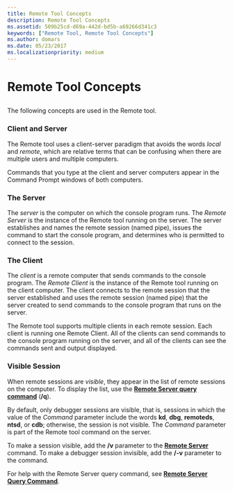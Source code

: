 ```yaml
---
title: Remote Tool Concepts
description: Remote Tool Concepts
ms.assetid: 509b25cd-d69a-442d-bd5b-a69266d341c3
keywords: ["Remote Tool, Remote Tool Concepts"]
ms.author: domars
ms.date: 05/23/2017
ms.localizationpriority: medium
---
```


# Remote Tool Concepts


## <span id="ddk_remote_tool_concepts_dtools"></span><span id="DDK_REMOTE_TOOL_CONCEPTS_DTOOLS"></span>


The following concepts are used in the Remote tool.

### <span id="client_and_server"></span><span id="CLIENT_AND_SERVER"></span>Client and Server

The Remote tool uses a client-server paradigm that avoids the words *local* and *remote*, which are relative terms that can be confusing when there are multiple users and multiple computers.

Commands that you type at the client and server computers appear in the Command Prompt windows of both computers.

### <span id="the_server"></span><span id="THE_SERVER"></span>The Server

The *server* is the computer on which the console program runs. The *Remote Server* is the instance of the Remote tool running on the server. The server establishes and names the remote session (named pipe), issues the command to start the console program, and determines who is permitted to connect to the session.

### <span id="the_client"></span><span id="THE_CLIENT"></span>The Client

The *client* is a remote computer that sends commands to the console program. The *Remote Client* is the instance of the Remote tool running on the client computer. The client connects to the remote session that the server established and uses the remote session (named pipe) that the server created to send commands to the console program that runs on the server.

The Remote tool supports multiple clients in each remote session. Each client is running one Remote Client. All of the clients can send commands to the console program running on the server, and all of the clients can see the commands sent and output displayed.

### <span id="visible-session"></span><span id="VISIBLE_SESSION"></span>Visible Session

When remote sessions are *visible*, they appear in the list of remote sessions on the computer. To display the list, use the [**Remote Server query command**](remote-server-query-command.md) (**/q**).

By default, only debugger sessions are visible, that is, sessions in which the value of the *Command* parameter include the words **kd**, **dbg**, **remoteds**, **ntsd**, or **cdb**; otherwise, the session is not visible. The *Command* parameter is part of the Remote tool command on the server.

To make a session visible, add the **/v** parameter to the [**Remote Server**](remote-server-syntax.md) command. To make a debugger session invisible, add the **/-v** parameter to the command.

For help with the Remote Server query command, see [**Remote Server Query Command**](remote-server-query-command.md).

 

 





